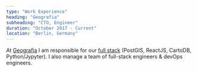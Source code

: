 ```yaml
---
type: "Work Experience"
heading: "Geografia"
subheading: "CTO, Engineer"
duration: "October 2017 - Current"
location: "Berlin, Germany"
---
```


At <a href="https://geografia.com.au/" target="_blank">Geografia</a> I am responsible for our <a href="https://stackshare.io/sabman/geostack" target="_blank">full stack</a> (PostGIS, ReactJS, CartoDB, Python/Jypyter). I also manage a team of full-stack engineers & devOps engineers.